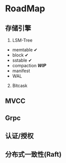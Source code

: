 # RoadMap

## 存储引擎
1. LSM-Tree 
- memtable ✔
- block ✔
- sstable ✔
- compaction ***WIP***
- manifest
- WAL
2. Bitcask

## MVCC

## Grpc

## 认证/授权

## 分布式一致性(Raft)
